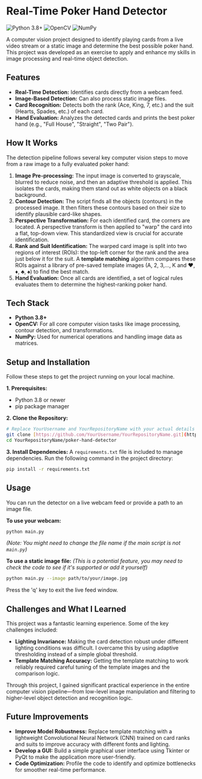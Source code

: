 # Real-Time Poker Hand Detector

![Python 3.8+](https://img.shields.io/badge/python-3.8+-blue.svg)
![OpenCV](https://img.shields.io/badge/library-OpenCV-green.svg)
![NumPy](https://img.shields.io/badge/library-NumPy-blue.svg)

A computer vision project designed to identify playing cards from a live video stream or a static image and determine the best possible poker hand. This project was developed as an exercise to apply and enhance my skills in image processing and real-time object detection.

## Features

- **Real-Time Detection:** Identifies cards directly from a webcam feed.
- **Image-Based Detection:** Can also process static image files.
- **Card Recognition:** Detects both the rank (Ace, King, 7, etc.) and the suit (Hearts, Spades, etc.) of each card.
- **Hand Evaluation:** Analyzes the detected cards and prints the best poker hand (e.g., "Full House", "Straight", "Two Pair").

## How It Works

The detection pipeline follows several key computer vision steps to move from a raw image to a fully evaluated poker hand:

1.  **Image Pre-processing:** The input image is converted to grayscale, blurred to reduce noise, and then an adaptive threshold is applied. This isolates the cards, making them stand out as white objects on a black background.
2.  **Contour Detection:** The script finds all the objects (contours) in the processed image. It then filters these contours based on their size to identify plausible card-like shapes.
3.  **Perspective Transformation:** For each identified card, the corners are located. A perspective transform is then applied to "warp" the card into a flat, top-down view. This standardized view is crucial for accurate identification.
4.  **Rank and Suit Identification:** The warped card image is split into two regions of interest (ROIs): the top-left corner for the rank and the area just below it for the suit. A **template matching** algorithm compares these ROIs against a library of pre-saved template images (A, 2, 3,..., K and ♥, ♦, ♣, ♠) to find the best match.
5.  **Hand Evaluation:** Once all cards are identified, a set of logical rules evaluates them to determine the highest-ranking poker hand.

## Tech Stack

- **Python 3.8+**
- **OpenCV:** For all core computer vision tasks like image processing, contour detection, and transformations.
- **NumPy:** Used for numerical operations and handling image data as matrices.

## Setup and Installation

Follow these steps to get the project running on your local machine.

**1. Prerequisites:**
* Python 3.8 or newer
* pip package manager

**2. Clone the Repository:**
```bash
# Replace YourUsername and YourRepositoryName with your actual details
git clone [https://github.com/YourUsername/YourRepositoryName.git](https://github.com/YourUsername/YourRepositoryName.git)
cd YourRepositoryName/poker-hand-detector
```

**3. Install Dependencies:**
A `requirements.txt` file is included to manage dependencies. Run the following command in the project directory:
```bash
pip install -r requirements.txt
```

## Usage

You can run the detector on a live webcam feed or provide a path to an image file.

**To use your webcam:**
```bash
python main.py 
```
*(Note: You might need to change the file name if the main script is not `main.py`)*

**To use a static image file:**
*(This is a potential feature, you may need to check the code to see if it's supported or add it yourself)*
```bash
python main.py --image path/to/your/image.jpg
```

Press the 'q' key to exit the live feed window.

## Challenges and What I Learned

This project was a fantastic learning experience. Some of the key challenges included:

-   **Lighting Invariance:** Making the card detection robust under different lighting conditions was difficult. I overcame this by using adaptive thresholding instead of a simple global threshold.
-   **Template Matching Accuracy:** Getting the template matching to work reliably required careful tuning of the template images and the comparison logic.

Through this project, I gained significant practical experience in the entire computer vision pipeline—from low-level image manipulation and filtering to higher-level object detection and recognition logic.

## Future Improvements

-   **Improve Model Robustness:** Replace template matching with a lightweight Convolutional Neural Network (CNN) trained on card ranks and suits to improve accuracy with different fonts and lighting.
-   **Develop a GUI:** Build a simple graphical user interface using Tkinter or PyQt to make the application more user-friendly.
-   **Code Optimization:** Profile the code to identify and optimize bottlenecks for smoother real-time performance.
